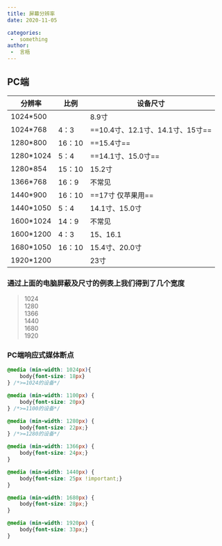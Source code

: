 ```yaml
---
title: 屏幕分辨率
date: 2020-11-05

categories:
 -  something
author:
 -  言梧
---
```




## PC端


分辨率 | 比例 | 设备尺寸
---|---|---
1024*500 |   | 8.9寸
1024*768 | 4：3 | ==10.4寸、12.1寸、14.1寸、15寸==
1280*800 | 16：10  | ==15.4寸==
1280*1024 | 5：4  | ==14.1寸、15.0寸==
1280*854 | 15：10 | 15.2寸
1366*768 | 16：9 | 不常见
1440*900 | 16：10 | ==17寸 仅苹果用==
1440*1050 | 5：4 | 14.1寸、15.0寸
1600*1024 | 14：9 | 不常见
1600*1200 | 4：3 | 15、16.1
1680*1050 | 16：10 | 15.4寸、20.0寸
1920*1200 |   | 23寸



### 通过上面的电脑屏蔽及尺寸的例表上我们得到了几个宽度

> 1024       
> 1280          
> 1366      
> 1440       
> 1680       
> 1920 

### PC端响应式媒体断点
```css
@media (min-width: 1024px){
    body{font-size: 18px}
} /*>=1024的设备*/

@media (min-width: 1100px) {
    body{font-size: 20px}
} /*>=1100的设备*/

@media (min-width: 1280px) {
    body{font-size: 22px;}
} /*>=1280的设备*/

@media (min-width: 1366px) {
    body{font-size: 24px;}
}  

@media (min-width: 1440px) {
    body{font-size: 25px !important;}
} 

@media (min-width: 1680px) {
    body{font-size: 28px;}
} 

@media (min-width: 1920px) {
    body{font-size: 33px;}
} 
```
